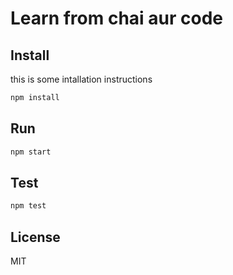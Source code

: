 # Learn from chai aur code

## Install

this is some intallation instructions

```bash
npm install
```
## Run

```bash
npm start
```
## Test

```bash
npm test
```
## License

MIT